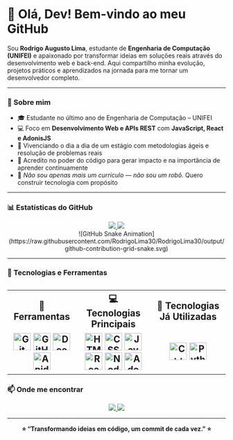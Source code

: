 # 👋 Olá, Dev! Bem-vindo ao meu GitHub

Sou **Rodrigo Augusto Lima**, estudante de **Engenharia de Computação (UNIFEI)** e apaixonado por transformar ideias em soluções reais através do desenvolvimento web e back-end. Aqui compartilho minha evolução, projetos práticos e aprendizados na jornada para me tornar um desenvolvedor completo.

---

### 🧠 Sobre mim

- 🎓 Estudante no último ano de Engenharia de Computação – UNIFEI
- 💻 Foco em **Desenvolvimento Web e APIs REST** com **JavaScript, React e AdonisJS**
- 🚀 Vivenciando o dia a dia de um estágio com metodologias ágeis e resolução de problemas reais
- 🧪 Acredito no poder do código para gerar impacto e na importância de aprender continuamente
- 🤖 _Não sou apenas mais um currículo — não sou um robô._ Quero construir tecnologia com propósito

---

### 📊 Estatísticas do GitHub

<div align="center"> <a href="https://github.com/RodrigoLima30"> <img loading="lazy" height="180em" src="https://github-readme-stats.vercel.app/api?username=RodrigoLima30&show_icons=true&theme=dracula&include_all_commits=true&count_private=true"/> <img loading="lazy" height="180em" src="https://github-readme-stats.vercel.app/api/top-langs/?username=RodrigoLima30&layout=compact&langs_count=7&theme=dracula"/> </a> </div><div align="center"> ![GitHub Snake Animation](https://raw.githubusercontent.com/RodrigoLima30/RodrigoLima30/output/github-contribution-grid-snake.svg)</div>

---

### 🔧 Tecnologias e Ferramentas

## <div align="center"><table> <tr> <th>🧰 Ferramentas</th> <th>💻 Tecnologias Principais</th> <th>🧩 Tecnologias Já Utilizadas</th> </tr> <tr> <td align="center"> <img loading="lazy" src="https://cdn.jsdelivr.net/gh/devicons/devicon@latest/icons/git/git-original.svg" width="40" height="40" title="Git"/> <img loading="lazy" src="https://cdn.jsdelivr.net/gh/devicons/devicon@latest/icons/github/github-original.svg" width="40" height="40" title="GitHub"/> <img loading="lazy" src="https://cdn.jsdelivr.net/gh/devicons/devicon@latest/icons/docker/docker-original.svg" width="40" height="40" title="Docker"/> <img loading="lazy" src="https://img.icons8.com/color/48/000000/api.png" width="40" height="40" title="Apidog"/> </td> <td align="center"> <img loading="lazy" src="https://cdn.jsdelivr.net/gh/devicons/devicon@latest/icons/html5/html5-original.svg" width="40" height="40" title="HTML5"/> <img loading="lazy" src="https://cdn.jsdelivr.net/gh/devicons/devicon@latest/icons/css3/css3-plain-wordmark.svg" width="40" height="40" title="CSS3"/> <img loading="lazy" src="https://cdn.jsdelivr.net/gh/devicons/devicon@latest/icons/javascript/javascript-plain.svg" width="40" height="40" title="JavaScript"/> <img loading="lazy" src="https://cdn.jsdelivr.net/gh/devicons/devicon@latest/icons/react/react-original-wordmark.svg" width="40" height="40" title="React"/> <img loading="lazy" src="https://cdn.jsdelivr.net/gh/devicons/devicon@latest/icons/nodejs/nodejs-original.svg" width="40" height="40" title="Node.js"/> <img loading="lazy" src="https://cdn.jsdelivr.net/gh/devicons/devicon@latest/icons/adonisjs/adonisjs-original.svg" width="40" height="40" title="AdonisJS"/> </td> <td align="center"> <img loading="lazy" src="https://cdn.jsdelivr.net/gh/devicons/devicon@latest/icons/cplusplus/cplusplus-original.svg" width="40" height="40" title="C++"/> <img loading="lazy" src="https://cdn.jsdelivr.net/gh/devicons/devicon@latest/icons/python/python-original.svg" width="40" height="40" title="Python"/> </td> </tr> </table></div>

### 📫 Onde me encontrar

<div align="center">
  <a href="mailto:rodrigo.computer.engineer019@gmail.com">
    <img loading="lazy" src="https://img.shields.io/badge/Gmail-D14836?style=for-the-badge&logo=gmail&logoColor=white"/>
  </a>
  <a href="https://www.linkedin.com/in/rodrigo-augusto-159310205" target="_blank">
    <img loading="lazy" src="https://img.shields.io/badge/LinkedIn-%230077B5?style=for-the-badge&logo=linkedin&logoColor=white"/>
  </a>
</div>

---

<div align="center">
  <b>⭐ “Transformando ideias em código, um commit de cada vez.” ⭐</b>
</div>
